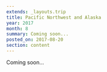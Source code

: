 ```yaml
---
extends: _layouts.trip
title: Pacific Northwest and Alaska
year: 2017
month: 8
summary: Coming soon...
posted_on: 2017-08-20
section: content
---
```


Coming soon...

